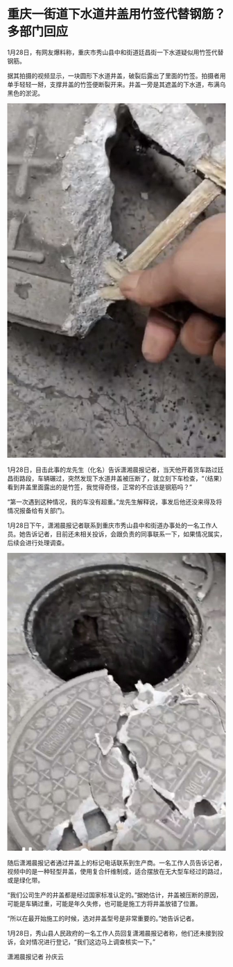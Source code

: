 # 重庆一街道下水道井盖用竹签代替钢筋？多部门回应

1月28日，有网友爆料称，重庆市秀山县中和街道廷昌街一下水道疑似用竹签代替钢筋。

据其拍摄的视频显示，一块圆形下水道井盖，破裂后露出了里面的竹签。拍摄者用单手轻轻一掰，支撑井盖的竹签便断裂开来。井盖一旁是其遮盖的下水道，布满乌黑色的淤泥。

![6e62626ea60c75fa64996ffdad8a5183.jpg](https://raw.githubusercontent.com/qqhsx/qqnews_image/main/2024/01/28/重庆一街道下水道井盖用竹签代替钢筋？多部门回应/6e62626ea60c75fa64996ffdad8a5183.jpg)

1月28日，目击此事的龙先生（化名）告诉潇湘晨报记者，当天他开着货车路过廷昌街路段，车辆碾过，突然发现下水道井盖被压断了，就立刻下车检查，“（结果）看到井盖里面露出的是竹签，我觉得奇怪，正常的不应该是钢筋吗？”

“第一次遇到这种情况，我的车没有超重。”龙先生解释说，事发后他还没来得及将情况报备给有关部门。

1月28日下午，潇湘晨报记者联系到重庆市秀山县中和街道办事处的一名工作人员。她告诉记者，目前还未相关投诉，会跟负责的同事联系一下，如果情况属实，后续会进行处理调查。

![34144fe3c8181973a49a44d7f056575b.jpg](https://raw.githubusercontent.com/qqhsx/qqnews_image/main/2024/01/28/重庆一街道下水道井盖用竹签代替钢筋？多部门回应/34144fe3c8181973a49a44d7f056575b.jpg)

随后潇湘晨报记者通过井盖上的标记电话联系到生产商。一名工作人员告诉记者，视频中的是一种轻型井盖，使用复合纤维制成，适合摆放在无大型车经过的路过，或是绿化带。

“我们公司生产的井盖都是经过国家标准认定的。”据她估计，井盖被压断的原因，可能是车辆过重，可能是年久失修，也可能是施工方将井盖放错了位置。

“所以在最开始施工的时候，选对井盖型号是非常重要的。”她告诉记者。

1月28日，秀山县人民政府的一名工作人员回复潇湘晨报记者称，他们还未接到投诉，会对情况进行登记，“我们这边马上调查核实一下。”

潇湘晨报记者 孙庆云

